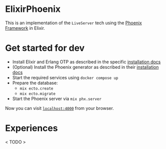 # ElixirPhoenix
This is an implementation of the `LiveServer` tech using the [Phoenix Framework](https://www.phoenixframework.org/) in Elixir.

# Get started for dev

* Install Elixir and Erlang OTP as described in the specific [installation docs](https://elixir-lang.org/install.html)
* (Optional) Install the Phoenix generator as described in their [installation docs](https://hexdocs.pm/phoenix/installation.html)
* Start the required services using `docker compose up`
* Prepare the database:
    * `mix ecto.create`
    * `mix ecto.migrate`
* Start the Phoenix server via `mix phx.server`

Now you can visit [`localhost:4000`](http://localhost:4000) from your browser.

# Experiences

< TODO >

